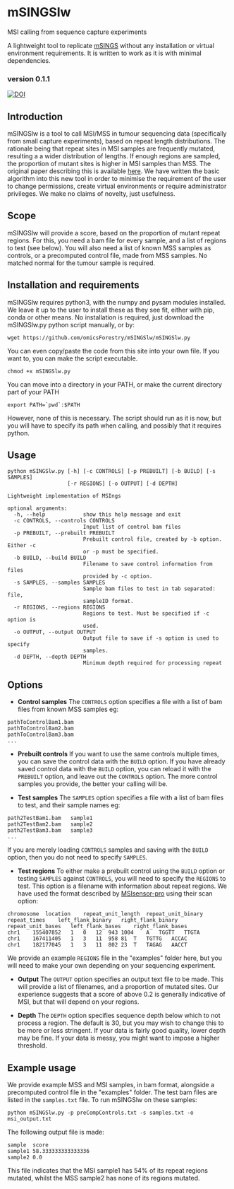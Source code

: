 # mSINGSlw
MSI calling from sequence capture experiments


A lightweight tool to replicate [mSINGS](https://bitbucket.org/uwlabmed/msings/src/master/) without any installation or virtual environment requirements.
It is written to work as it is with minimal dependencies.
### version 0.1.1


[![DOI](https://zenodo.org/badge/DOI/10.5281/zenodo.10706551.svg)](https://doi.org/10.5281/zenodo.10706551)



## Introduction

mSINGSlw is a tool to call MSI/MSS in tumour sequencing data (specifically from small capture experiments), based on repeat length distributions. The rationale being that repeat sites in MSI samples are frequently mutated, resulting a a wider distribution of lengths. If enough regions are sampled, the proportion of mutant sites is higher in MSI samples than MSS.
The original paper describing this is available [here](https://pubmed.ncbi.nlm.nih.gov/24987110/). We have written the basic algorithm into this new tool in order to minimise the requirement of the user to change permissions, create virtual environments or require administrator privileges. We make no claims of novelty, just usefulness.

## Scope

mSINGSlw will provide a score, based on the proportion of mutant repeat regions. For this, you need a bam file for every sample, and a list of regions to test (see below). You will also need a list of known MSS samples as controls, or a precomputed control file, made from MSS samples. No matched normal for the tumour sample is required.

## Installation and requirements

mSINGSlw requires python3, with the numpy and pysam modules installed. We leave it up to the user to install these as they see fit, either with pip, conda or other means.
No installation is required, just download the mSINGSlw.py python script manually, or by:
```
wget https://github.com/omicsForestry/mSINGSlw/mSINGSlw.py
```

You can even copy/paste the code from this site into your own file. If you want to, you can make the script executable.
```
chmod +x mSINGSlw.py
```
You can move into a directory in your PATH, or make the current directory part of your PATH
```
export PATH=`pwd`:$PATH
```

However, none of this is necessary. The script should run as it is now, but you will have to specify its path when calling, and possibly that it requires python.


## Usage

```
python mSINGSlw.py [-h] [-c CONTROLS] [-p PREBUILT] [-b BUILD] [-s SAMPLES]
                   [-r REGIONS] [-o OUTPUT] [-d DEPTH]

Lightweight implementation of MSIngs

optional arguments:
  -h, --help            show this help message and exit
  -c CONTROLS, --controls CONTROLS
                        Input list of control bam files
  -p PREBUILT, --prebuilt PREBUILT
                        Prebuilt control file, created by -b option. Either -c
                        or -p must be specified.
  -b BUILD, --build BUILD
                        Filename to save control information from files
                        provided by -c option.
  -s SAMPLES, --samples SAMPLES
                        Sample bam files to test in tab separated: file,
                        sampleID format.
  -r REGIONS, --regions REGIONS
                        Regions to test. Must be specified if -c option is
                        used.
  -o OUTPUT, --output OUTPUT
                        Output file to save if -s option is used to specify
                        samples.
  -d DEPTH, --depth DEPTH
                        Minimum depth required for processing repeat
```

## Options

* **Control samples**
The `CONTROLS` option specifies a file with a list of bam files from known MSS samples eg:
```
pathToControlBam1.bam
pathToControlBam2.bam
pathToControlBam3.bam
...
```
* **Prebuilt controls**
If you want to use the same controls multiple times, you can save the control data with the `BUILD` option. If you have already saved control data with the `BUILD` option, you can reload it with the `PREBUILT` option, and leave out the `CONTROLS` option. The more control samples you provide, the better your calling will be.

* **Test samples**
The `SAMPLES` option specifies a file with a list of bam files to test, and their sample names eg:
```
path2TestBam1.bam	sample1
path2TestBam2.bam	sample2
path2TestBam3.bam	sample3
...
```
If you are merely loading `CONTROLS` samples and saving with the `BUILD` option, then you do not need to specify `SAMPLES`.

* **Test regions**
To either make a prebuilt control using the `BUILD` option or testing `SAMPLES` against `CONTROLS`, you will need to specify the `REGIONS` to test. This option is a filename with information about repeat regions. We have used the format described by [MSIsensor-pro](https://github.com/xjtu-omics/msisensor-pro/) using their scan option:
```
chromosome	location	repeat_unit_length	repeat_unit_binary	repeat_times	left_flank_binary	right_flank_binary	repeat_unit_bases	left_flank_bases	right_flank_bases
chr1	155407852	1	0	12	943	1004	A	TGGTT	TTGTA
chr1	167411405	1	3	11	958	81	T	TGTTG	ACCAC
chr1	182177045	1	3	11	802	23	T	TAGAG	AACCT
```
We provide an example `REGIONS` file in the "examples" folder here, but you will need to make your own depending on your sequencing experiment.

* **Output**
The `OUTPUT` option specifies an output text file to be made. This will provide a list of filenames, and a proportion of mutated sites. Our experience suggests that a score of above 0.2 is generally indicative of MSI, but that will depend on your regions.

* **Depth**
The `DEPTH` option specifies sequence depth below which to not process a region. The default is 30, but you may wish to change this to be more or less stringent. If your data is fairly good quality, lower depth may be fine. If your data is messy, you might want to impose a higher threshold.


## Example usage
We provide example MSS and MSI samples, in bam format, alongside a precomputed control file in the "examples" folder. The test bam files are listed in the `samples.txt` file.
To run mSINGSlw on these samples:
```
python mSINGSlw.py -p preCompControls.txt -s samples.txt -o msi_output.txt
```
The following output file is made:
```
sample	score
sample1	58.333333333333336
sample2	0.0
```
This file indicates that the MSI sample1 has 54% of its repeat regions mutated, whilst the MSS sample2 has none of its regions mutated.
